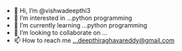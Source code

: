 - 👋 Hi, I’m @vishwadeepthi3
- 👀 I’m interested in ...python programming
- 🌱 I’m currently learning ...python programming
- 💞️ I’m looking to collaborate on ...
- 📫 How to reach me ...deepthiraghavareddy@gmail.com

<!---
vishwadeepthi3/vishwadeepthi3 is a ✨ special ✨ repository because its `README.md` (this file) appears on your GitHub profile.
You can click the Preview link to take a look at your changes.
--->
